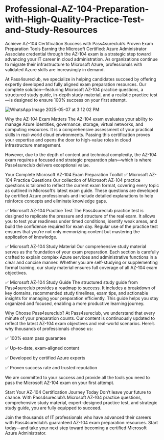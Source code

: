 # Professional-AZ-104-Preparation-with-High-Quality-Practice-Test-and-Study-Resources
Achieve AZ-104 Certification Success with Pass4sureclub’s Proven Exam Preparation Tools
Earning the Microsoft Certified: Azure Administrator Associate credential through the AZ-104 exam is a strategic step toward advancing your IT career in cloud administration. As organizations continue to migrate their infrastructure to Microsoft Azure, professionals with validated Azure skills are increasingly in demand.

At Pass4sureclub, we specialize in helping candidates succeed by offering expertly developed and fully aligned exam preparation resources. Our complete solution—featuring Microsoft AZ-104 practice questions, a structured study guide, in-depth study material, and a realistic practice test—is designed to ensure 100% success on your first attempt.


![WhatsApp Image 2025-05-07 at 3 12 02 PM](https://github.com/user-attachments/assets/1a0f0eaa-07b6-41d8-958e-ec47d7ed3e70)

Why the AZ-104 Exam Matters
The AZ-104 exam evaluates your ability to manage Azure identities, governance, storage, virtual networks, and computing resources. It is a comprehensive assessment of your practical skills in real-world cloud environments. Passing this certification proves your expertise and opens the door to high-value roles in cloud infrastructure management.

However, due to the depth of content and technical complexity, the AZ-104 exam requires a focused and strategic preparation plan—which is where Pass4sureclub delivers exceptional value.

Your Complete Microsoft AZ-104 Exam Preparation Toolkit
✅ Microsoft AZ-104 Practice Questions
Our collection of Microsoft AZ-104 practice questions is tailored to reflect the current exam format, covering every topic as outlined in Microsoft’s latest exam guide. These questions are developed by certified Azure professionals and include detailed explanations to help reinforce concepts and eliminate knowledge gaps.

✅ Microsoft AZ-104 Practice Test
The Pass4sureclub practice test is designed to replicate the pressure and structure of the real exam. It allows you to test your readiness under timed conditions, identify weak areas, and build the confidence required for exam day. Regular use of the practice test ensures that you’re not only memorizing content but mastering the application of knowledge.

✅ Microsoft AZ-104 Study Material
Our comprehensive study material serves as the foundation of your exam preparation. Each section is carefully crafted to explain complex Azure services and administrative functions in a clear and concise manner. Whether you are self-studying or supplementing formal training, our study material ensures full coverage of all AZ-104 exam objectives.

✅ Microsoft AZ-104 Study Guide
The structured study guide from Pass4sureclub provides a roadmap to success. It includes a breakdown of key domains, recommended study timelines, exam tips, and actionable insights for managing your preparation efficiently. This guide helps you stay organized and focused, enabling a more productive learning journey.

Why Choose Pass4sureclub?
At Pass4sureclub, we understand that every minute of your preparation counts. Our content is continuously updated to reflect the latest AZ-104 exam objectives and real-world scenarios. Here’s why thousands of professionals choose us:

✅ 100% exam pass guarantee

✅ Up-to-date, exam-aligned content

✅ Developed by certified Azure experts

✅ Proven success rate and trusted reputation

We are committed to your success and provide all the tools you need to pass the Microsoft AZ-104 exam on your first attempt.

Start Your AZ-104 Certification Journey Today
Don’t leave your future to chance. With Pass4sureclub’s Microsoft AZ-104 practice questions, comprehensive study material, expert-designed practice test, and strategic study guide, you are fully equipped to succeed.

Join the thousands of IT professionals who have advanced their careers with Pass4sureclub’s guaranteed AZ-104 exam preparation resources. Start today—and take your next step toward becoming a certified Microsoft Azure Administrator.

